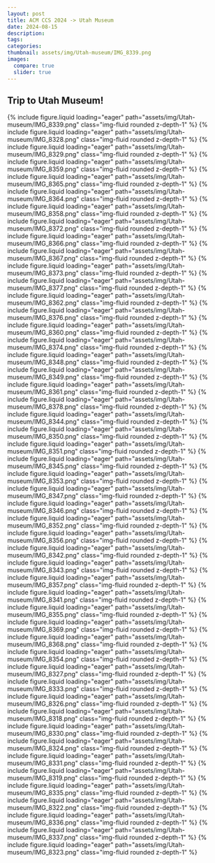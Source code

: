 ```yaml
---
layout: post
title: ACM CCS 2024 -> Utah Museum
date: 2024-08-15
description: 
tags: 
categories: 
thumbnail: assets/img/Utah-museum/IMG_8339.png
images:
  compare: true
  slider: true
---
```



Trip to Utah Museum!
---

<swiper-container keyboard="true" navigation="true" pagination="true" pagination-clickable="true" pagination-dynamic-bullets="true" rewind="true">
<swiper-slide>{% include figure.liquid loading="eager" path="assets/img/Utah-museum/IMG_8339.png" class="img-fluid rounded z-depth-1"  %}</swiper-slide>
<swiper-slide>{% include figure.liquid loading="eager" path="assets/img/Utah-museum/IMG_8328.png" class="img-fluid rounded z-depth-1"  %}</swiper-slide>
<swiper-slide>{% include figure.liquid loading="eager" path="assets/img/Utah-museum/IMG_8329.png" class="img-fluid rounded z-depth-1"  %}</swiper-slide>
<swiper-slide>{% include figure.liquid loading="eager" path="assets/img/Utah-museum/IMG_8359.png" class="img-fluid rounded z-depth-1"  %}</swiper-slide>
<swiper-slide>{% include figure.liquid loading="eager" path="assets/img/Utah-museum/IMG_8365.png" class="img-fluid rounded z-depth-1"  %}</swiper-slide>
<swiper-slide>{% include figure.liquid loading="eager" path="assets/img/Utah-museum/IMG_8364.png" class="img-fluid rounded z-depth-1"  %}</swiper-slide>
<swiper-slide>{% include figure.liquid loading="eager" path="assets/img/Utah-museum/IMG_8358.png" class="img-fluid rounded z-depth-1"  %}</swiper-slide>
<swiper-slide>{% include figure.liquid loading="eager" path="assets/img/Utah-museum/IMG_8372.png" class="img-fluid rounded z-depth-1"  %}</swiper-slide>
<swiper-slide>{% include figure.liquid loading="eager" path="assets/img/Utah-museum/IMG_8366.png" class="img-fluid rounded z-depth-1"  %}</swiper-slide>
<swiper-slide>{% include figure.liquid loading="eager" path="assets/img/Utah-museum/IMG_8367.png" class="img-fluid rounded z-depth-1"  %}</swiper-slide>
<swiper-slide>{% include figure.liquid loading="eager" path="assets/img/Utah-museum/IMG_8373.png" class="img-fluid rounded z-depth-1"  %}</swiper-slide>
<swiper-slide>{% include figure.liquid loading="eager" path="assets/img/Utah-museum/IMG_8377.png" class="img-fluid rounded z-depth-1"  %}</swiper-slide>
<swiper-slide>{% include figure.liquid loading="eager" path="assets/img/Utah-museum/IMG_8362.png" class="img-fluid rounded z-depth-1"  %}</swiper-slide>
<swiper-slide>{% include figure.liquid loading="eager" path="assets/img/Utah-museum/IMG_8376.png" class="img-fluid rounded z-depth-1"  %}</swiper-slide>
<swiper-slide>{% include figure.liquid loading="eager" path="assets/img/Utah-museum/IMG_8360.png" class="img-fluid rounded z-depth-1"  %}</swiper-slide>
<swiper-slide>{% include figure.liquid loading="eager" path="assets/img/Utah-museum/IMG_8374.png" class="img-fluid rounded z-depth-1"  %}</swiper-slide>
<swiper-slide>{% include figure.liquid loading="eager" path="assets/img/Utah-museum/IMG_8348.png" class="img-fluid rounded z-depth-1"  %}</swiper-slide>
<swiper-slide>{% include figure.liquid loading="eager" path="assets/img/Utah-museum/IMG_8349.png" class="img-fluid rounded z-depth-1"  %}</swiper-slide>
<swiper-slide>{% include figure.liquid loading="eager" path="assets/img/Utah-museum/IMG_8361.png" class="img-fluid rounded z-depth-1"  %}</swiper-slide>
<swiper-slide>{% include figure.liquid loading="eager" path="assets/img/Utah-museum/IMG_8378.png" class="img-fluid rounded z-depth-1"  %}</swiper-slide>
<swiper-slide>{% include figure.liquid loading="eager" path="assets/img/Utah-museum/IMG_8344.png" class="img-fluid rounded z-depth-1"  %}</swiper-slide>
<swiper-slide>{% include figure.liquid loading="eager" path="assets/img/Utah-museum/IMG_8350.png" class="img-fluid rounded z-depth-1"  %}</swiper-slide>
<swiper-slide>{% include figure.liquid loading="eager" path="assets/img/Utah-museum/IMG_8351.png" class="img-fluid rounded z-depth-1"  %}</swiper-slide>
<swiper-slide>{% include figure.liquid loading="eager" path="assets/img/Utah-museum/IMG_8345.png" class="img-fluid rounded z-depth-1"  %}</swiper-slide>
<swiper-slide>{% include figure.liquid loading="eager" path="assets/img/Utah-museum/IMG_8353.png" class="img-fluid rounded z-depth-1"  %}</swiper-slide>
<swiper-slide>{% include figure.liquid loading="eager" path="assets/img/Utah-museum/IMG_8347.png" class="img-fluid rounded z-depth-1"  %}</swiper-slide>
<swiper-slide>{% include figure.liquid loading="eager" path="assets/img/Utah-museum/IMG_8346.png" class="img-fluid rounded z-depth-1"  %}</swiper-slide>
<swiper-slide>{% include figure.liquid loading="eager" path="assets/img/Utah-museum/IMG_8352.png" class="img-fluid rounded z-depth-1"  %}</swiper-slide>
<swiper-slide>{% include figure.liquid loading="eager" path="assets/img/Utah-museum/IMG_8356.png" class="img-fluid rounded z-depth-1"  %}</swiper-slide>
<swiper-slide>{% include figure.liquid loading="eager" path="assets/img/Utah-museum/IMG_8342.png" class="img-fluid rounded z-depth-1"  %}</swiper-slide>
<swiper-slide>{% include figure.liquid loading="eager" path="assets/img/Utah-museum/IMG_8343.png" class="img-fluid rounded z-depth-1"  %}</swiper-slide>
<swiper-slide>{% include figure.liquid loading="eager" path="assets/img/Utah-museum/IMG_8357.png" class="img-fluid rounded z-depth-1"  %}</swiper-slide>
<swiper-slide>{% include figure.liquid loading="eager" path="assets/img/Utah-museum/IMG_8341.png" class="img-fluid rounded z-depth-1"  %}</swiper-slide>
<swiper-slide>{% include figure.liquid loading="eager" path="assets/img/Utah-museum/IMG_8355.png" class="img-fluid rounded z-depth-1"  %}</swiper-slide>
<swiper-slide>{% include figure.liquid loading="eager" path="assets/img/Utah-museum/IMG_8369.png" class="img-fluid rounded z-depth-1"  %}</swiper-slide>
<swiper-slide>{% include figure.liquid loading="eager" path="assets/img/Utah-museum/IMG_8368.png" class="img-fluid rounded z-depth-1"  %}</swiper-slide>
<swiper-slide>{% include figure.liquid loading="eager" path="assets/img/Utah-museum/IMG_8354.png" class="img-fluid rounded z-depth-1"  %}</swiper-slide>
<swiper-slide>{% include figure.liquid loading="eager" path="assets/img/Utah-museum/IMG_8327.png" class="img-fluid rounded z-depth-1"  %}</swiper-slide>
<swiper-slide>{% include figure.liquid loading="eager" path="assets/img/Utah-museum/IMG_8333.png" class="img-fluid rounded z-depth-1"  %}</swiper-slide>
<swiper-slide>{% include figure.liquid loading="eager" path="assets/img/Utah-museum/IMG_8326.png" class="img-fluid rounded z-depth-1"  %}</swiper-slide>
<swiper-slide>{% include figure.liquid loading="eager" path="assets/img/Utah-museum/IMG_8318.png" class="img-fluid rounded z-depth-1"  %}</swiper-slide>
<swiper-slide>{% include figure.liquid loading="eager" path="assets/img/Utah-museum/IMG_8330.png" class="img-fluid rounded z-depth-1"  %}</swiper-slide>
<swiper-slide>{% include figure.liquid loading="eager" path="assets/img/Utah-museum/IMG_8324.png" class="img-fluid rounded z-depth-1"  %}</swiper-slide>
<swiper-slide>{% include figure.liquid loading="eager" path="assets/img/Utah-museum/IMG_8331.png" class="img-fluid rounded z-depth-1"  %}</swiper-slide>
<swiper-slide>{% include figure.liquid loading="eager" path="assets/img/Utah-museum/IMG_8319.png" class="img-fluid rounded z-depth-1"  %}</swiper-slide>
<swiper-slide>{% include figure.liquid loading="eager" path="assets/img/Utah-museum/IMG_8335.png" class="img-fluid rounded z-depth-1"  %}</swiper-slide>
<swiper-slide>{% include figure.liquid loading="eager" path="assets/img/Utah-museum/IMG_8322.png" class="img-fluid rounded z-depth-1"  %}</swiper-slide>
<swiper-slide>{% include figure.liquid loading="eager" path="assets/img/Utah-museum/IMG_8336.png" class="img-fluid rounded z-depth-1"  %}</swiper-slide>
<swiper-slide>{% include figure.liquid loading="eager" path="assets/img/Utah-museum/IMG_8337.png" class="img-fluid rounded z-depth-1"  %}</swiper-slide>
<swiper-slide>{% include figure.liquid loading="eager" path="assets/img/Utah-museum/IMG_8323.png" class="img-fluid rounded z-depth-1"  %}</swiper-slide>
</swiper-container>